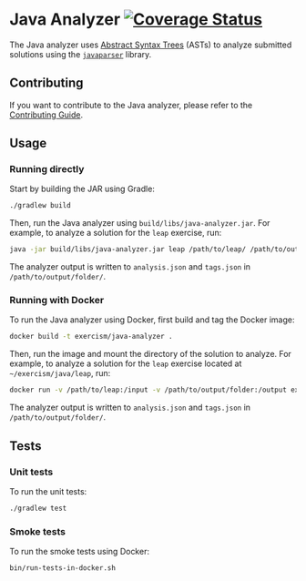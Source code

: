 # Java Analyzer [![Coverage Status](https://coveralls.io/repos/github/exercism/java-analyzer/badge.svg?branch=main)](https://coveralls.io/github/exercism/java-analyzer?branch=main)

The Java analyzer uses [Abstract Syntax Trees][ast-wiki] (ASTs) to analyze submitted solutions using the [`javaparser`][javaparser] library.

## Contributing

If you want to contribute to the Java analyzer, please refer to the [Contributing Guide][contributing-guide].

## Usage

### Running directly

Start by building the JAR using Gradle:

```sh
./gradlew build
```

Then, run the Java analyzer using `build/libs/java-analyzer.jar`.
For example, to analyze a solution for the `leap` exercise, run:

```sh
java -jar build/libs/java-analyzer.jar leap /path/to/leap/ /path/to/output/folder/
```

The analyzer output is written to `analysis.json` and `tags.json` in `/path/to/output/folder/`.

### Running with Docker

To run the Java analyzer using Docker, first build and tag the Docker image:

```sh
docker build -t exercism/java-analyzer .
```

Then, run the image and mount the directory of the solution to analyze.
For example, to analyze a solution for the `leap` exercise located at `~/exercism/java/leap`, run:

```sh
docker run -v /path/to/leap:/input -v /path/to/output/folder:/output exercism/java-analyzer leap /input/ /output/
```

The analyzer output is written to `analysis.json` and `tags.json` in `/path/to/output/folder/`.

## Tests

### Unit tests

To run the unit tests:

```sh
./gradlew test
```

### Smoke tests

To run the smoke tests using Docker:

```sh
bin/run-tests-in-docker.sh
```

[ast-wiki]: https://en.wikipedia.org/wiki/Abstract_syntax_tree
[contributing-guide]: https://github.com/exercism/java-analyzer/blob/main/CONTRIBUTING.md
[javaparser]: https://github.com/javaparser/javaparser 
